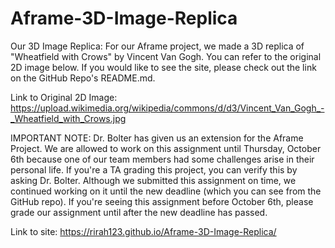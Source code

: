 # Aframe-3D-Image-Replica
Our 3D Image Replica: For our Aframe project, we made a 3D replica of "Wheatfield with Crows" by Vincent Van Gogh. You can refer to the original 2D image below. If you would like to see the site, please check out the link on the GitHub Repo's README.md.

Link to Original 2D Image: https://upload.wikimedia.org/wikipedia/commons/d/d3/Vincent_Van_Gogh_-_Wheatfield_with_Crows.jpg

IMPORTANT NOTE: Dr. Bolter has given us an extension for the Aframe Project. We are allowed to work on this assignment until Thursday, October 6th because one of our team members had some challenges arise in their personal life. If you're a TA grading this project, you can verify this by asking Dr. Bolter. Although we submitted this assignment on time, we continued working on it until the new deadline (which you can see from the GitHub repo). If you're seeing this assignment before October 6th, please grade our assignment until after the new deadline has passed.


Link to site: https://rirah123.github.io/Aframe-3D-Image-Replica/
